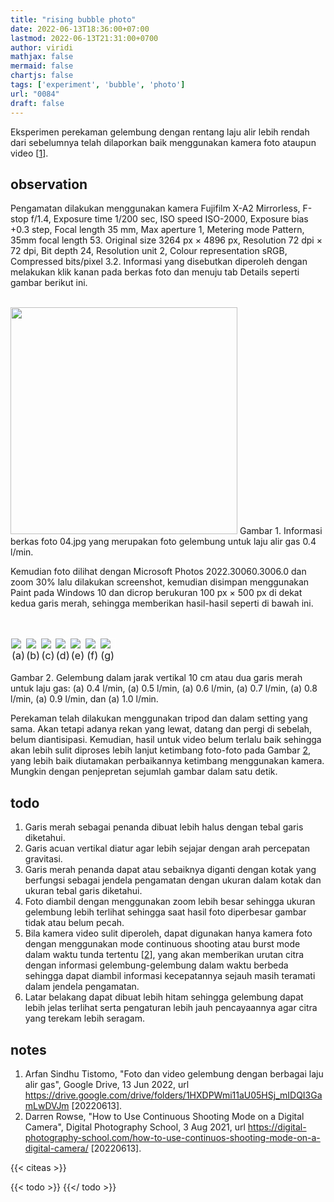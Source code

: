 ```yaml
---
title: "rising bubble photo"
date: 2022-06-13T18:36:00+07:00
lastmod: 2022-06-13T21:31:00+0700
author: viridi
mathjax: false
mermaid: false
chartjs: false
tags: ['experiment', 'bubble', 'photo']
url: "0084"
draft: false
---
```

Eksperimen perekaman gelembung dengan rentang laju alir lebih rendah dari sebelumnya telah dilaporkan baik menggunakan kamera foto ataupun video [[1](#r01)].


## observation
Pengamatan dilakukan menggunakan kamera Fujifilm X-A2 Mirrorless, F-stop f/1.4, Exposure time 1/200 sec, ISO speed ISO-2000, Exposure bias +0.3 step, Focal length 35 mm, Max aperture 1, Metering mode Pattern, 35mm focal length 53. Original size 3264 px &times; 4896 px, Resolution 72 dpi &times; 72 dpi, Bit depth 24, Resolution unit 2, Colour representation sRGB, Compressed bits/pixel 3.2. Informasi yang disebutkan diperoleh dengan melakukan klik kanan pada berkas foto dan menuju tab Details seperti gambar berikut ini.

<br>
<img src="/bugx/img/bubble/100x500/photo-details.png" style="width:363px;" />
Gambar <a name='fig1'>1</a>. Informasi berkas foto 04.jpg yang merupakan foto gelembung untuk laju alir gas 0.4 l/min.

Kemudian foto dilihat dengan Microsoft Photos 2022.30060.3006.0 dan zoom 30% lalu dilakukan screenshot, kemudian disimpan menggunakan Paint pada Windows 10 dan dicrop berukuran 100 px &times; 500 px di dekat kedua garis merah, sehingga memberikan hasil-hasil seperti di bawah ini.

<br>
<table style="width:100%;">
<tr>
<td style="padding:0px; width:14%; border: 1px solid #fff;"><img src="/bugx/img/bubble/100x500/04-l-per-min.png" /></td>
<td style="padding:0px; width:14%; border: 1px solid #fff;"><img src="/bugx/img/bubble/100x500/05-l-per-min.png" /></td>
<td style="padding:0px; width:14%; border: 1px solid #fff;"><img src="/bugx/img/bubble/100x500/06-l-per-min.png" /></td>
<td style="padding:0px; width:14%; border: 1px solid #fff;"><img src="/bugx/img/bubble/100x500/07-l-per-min.png" /></td>
<td style="padding:0px; width:14%; border: 1px solid #fff;"><img src="/bugx/img/bubble/100x500/08-l-per-min.png" /></td>
<td style="padding:0px; width:14%; border: 1px solid #fff;"><img src="/bugx/img/bubble/100x500/09-l-per-min.png" /></td>
<td style="padding:0px; width:14%; border: 1px solid #fff;"><img src="/bugx/img/bubble/100x500/10-l-per-min.png" /></td>
</tr>
<tr>
<td style="padding:0px; text-align:center; border: 1px solid #fff;">(a)</td>
<td style="padding:0px; text-align:center; border: 1px solid #fff;">(b)</td>
<td style="padding:0px; text-align:center; border: 1px solid #fff;">(c)</td>
<td style="padding:0px; text-align:center; border: 1px solid #fff;">(d)</td>
<td style="padding:0px; text-align:center; border: 1px solid #fff;">(e)</td>
<td style="padding:0px; text-align:center; border: 1px solid #fff;">(f)</td>
<td style="padding:0px; text-align:center; border: 1px solid #fff;">(g)</td>
</tr>
</table>
Gambar <a name='fig2'>2</a>. Gelembung dalam jarak vertikal 10 cm atau dua garis merah untuk laju gas: (a) 0.4 l/min, (a) 0.5 l/min, (a) 0.6 l/min, (a) 0.7 l/min, (a) 0.8 l/min, (a) 0.9 l/min, dan (a) 1.0 l/min.

Perekaman telah dilakukan menggunakan tripod dan dalam setting yang sama. Akan tetapi adanya rekan yang lewat, datang dan pergi di sebelah, belum diantisipasi. Kemudian, hasil untuk video belum terlalu baik sehingga akan lebih sulit diproses lebih lanjut ketimbang foto-foto pada Gambar [2](#fig2), yang lebih baik diutamakan perbaikannya ketimbang menggunakan kamera. Mungkin dengan penjepretan sejumlah gambar dalam satu detik.


## todo
1. Garis merah sebagai penanda dibuat lebih halus dengan tebal garis diketahui.
2. Garis acuan vertikal diatur agar lebih sejajar dengan arah percepatan gravitasi.
3. Garis merah penanda dapat atau sebaiknya diganti dengan kotak yang berfungsi sebagai jendela pengamatan dengan ukuran dalam kotak dan ukuran tebal garis diketahui.
4. Foto diambil dengan menggunakan zoom lebih besar sehingga ukuran gelembung lebih terlihat sehingga saat hasil foto diperbesar gambar tidak atau belum pecah.
5. Bila kamera video sulit diperoleh, dapat digunakan hanya kamera foto dengan menggunakan mode continuous shooting atau burst mode dalam waktu tunda tertentu [[2](#r02)], yang akan memberikan urutan citra dengan informasi gelembung-gelembung dalam waktu berbeda sehingga dapat diambil informasi kecepatannya sejauh masih teramati dalam jendela pengamatan.
6. Latar belakang dapat dibuat lebih hitam sehingga gelembung dapat lebih jelas terlihat serta pengaturan lebih jauh pencayaannya agar citra yang terekam lebih seragam.


## notes
1. <a name='r01'></a>Arfan Sindhu Tistomo, "Foto dan video gelembung dengan berbagai laju alir gas", Google Drive, 13 Jun 2022, url <https://drive.google.com/drive/folders/1HXDPWmi11aU05HSj_mIDQI3GamLwDVJm> [20220613].
2. <a name='r02'></a>Darren Rowse, "How to Use Continuous Shooting Mode on a Digital Camera", Digital Photography School, 3 Aug 2021, url <https://digital-photography-school.com/how-to-use-continuos-shooting-mode-on-a-digital-camera/> [20220613].

{{< citeas >}}

{{< todo >}}
{{</ todo >}}